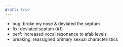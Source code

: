 ```yaml
---
draft: true
---
```


- bug: broke my nose & deviated the septum
- fix: deviated septum (#1)
- perf: increased vocal resonance to afab levels
- breaking: reassigned primary sexual characteristics
